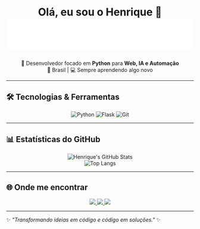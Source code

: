 <!-- Banner de Apresentação -->
<h1 align="center">
  Olá, eu sou o Henrique 👋  
  <img src="https://raw.githubusercontent.com/Henrique-Montrezor/Henrique-Montrezor/main/assets/typing.svg" alt="Typing SVG" />
</h1>

<!-- Sobre mim -->
<p align="center">
  🚀 Desenvolvedor focado em <b>Python</b> para <b>Web, IA e Automação</b><br>
  📍 Brasil | 💻 Sempre aprendendo algo novo  
</p>

---

## 🛠️ Tecnologias & Ferramentas

<div align="center">
  
![Python](https://img.shields.io/badge/Python-3776AB?style=for-the-badge&logo=python&logoColor=yellow)
![Flask](https://img.shields.io/badge/Flask-000000?style=for-the-badge&logo=flask&logoColor=white)
![Git](https://img.shields.io/badge/Git-F05033?style=for-the-badge&logo=git&logoColor=white)

</div>

---

## 📊 Estatísticas do GitHub

<div align="center">

![Henrique's GitHub Stats](https://github-readme-stats.vercel.app/api?username=Henrique-Montrezor&show_icons=true&theme=tokyonight&count_private=true)  
![Top Langs](https://github-readme-stats.vercel.app/api/top-langs/?username=Henrique-Montrezor&layout=compact&theme=tokyonight)

</div>

---

## 🌐 Onde me encontrar

<p align="center">
  <a href="https://linkedin.com/in/henrique-montrezor">
    <img src="https://img.shields.io/badge/LinkedIn-0A66C2?style=for-the-badge&logo=linkedin&logoColor=white"/>
  </a>
  <a href="mailto:montrezorhenrique@gmail.com">
    <img src="https://img.shields.io/badge/Email-D14836?style=for-the-badge&logo=gmail&logoColor=white"/>
  </a>
  <a href="https://github.com/Henrique-Montrezor">
    <img src="https://img.shields.io/badge/GitHub-100000?style=for-the-badge&logo=github&logoColor=white"/>
  </a>
</p>

---

✨ _"Transformando ideias em código e código em soluções."_ ✨
